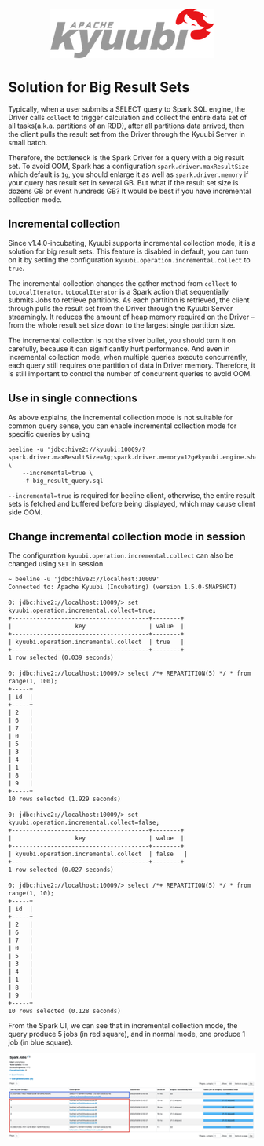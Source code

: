 <!--
 - Licensed to the Apache Software Foundation (ASF) under one or more
 - contributor license agreements.  See the NOTICE file distributed with
 - this work for additional information regarding copyright ownership.
 - The ASF licenses this file to You under the Apache License, Version 2.0
 - (the "License"); you may not use this file except in compliance with
 - the License.  You may obtain a copy of the License at
 -
 -   http://www.apache.org/licenses/LICENSE-2.0
 -
 - Unless required by applicable law or agreed to in writing, software
 - distributed under the License is distributed on an "AS IS" BASIS,
 - WITHOUT WARRANTIES OR CONDITIONS OF ANY KIND, either express or implied.
 - See the License for the specific language governing permissions and
 - limitations under the License.
 -->

<div align=center>

![](../../imgs/kyuubi_logo.png)

</div>

# Solution for Big Result Sets

Typically, when a user submits a SELECT query to Spark SQL engine, the Driver calls `collect` to trigger calculation and
collect the entire data set of all tasks(a.k.a. partitions of an RDD), after all partitions data arrived, then the
client pulls the result set from the Driver through the Kyuubi Server in small batch.

Therefore, the bottleneck is the Spark Driver for a query with a big result set. To avoid OOM, Spark has a configuration
`spark.driver.maxResultSize` which default is `1g`, you should enlarge it as well as `spark.driver.memory` if your
query has result set in several GB. But what if the result set size is dozens GB or event hundreds GB? It would be best
if you have incremental collection mode.

## Incremental collection

Since v1.4.0-incubating, Kyuubi supports incremental collection mode, it is a solution for big result sets. This feature
is disabled in default, you can turn on it by setting the configuration `kyuubi.operation.incremental.collect` to `true`.

The incremental collection changes the gather method from `collect` to `toLocalIterator`. `toLocalIterator` is a Spark
action that sequentially submits Jobs to retrieve partitions. As each partition is retrieved, the client through pulls
the result set from the Driver through the Kyuubi Server streamingly. It reduces the amount of heap memory required on
the Driver – from the whole result set size down to the largest single partition size.

The incremental collection is not the silver bullet, you should turn it on carefully, because it can significantly hurt
performance. And even in incremental collection mode, when multiple queries execute concurrently, each query still requires
one partition of data in Driver memory. Therefore, it is still important to control the number of concurrent queries to
avoid OOM.

## Use in single connections

As above explains, the incremental collection mode is not suitable for common query sense, you can enable incremental
collection mode for specific queries by using

```
beeline -u 'jdbc:hive2://kyuubi:10009/?spark.driver.maxResultSize=8g;spark.driver.memory=12g#kyuubi.engine.share.level=CONNECTION;kyuubi.operation.incremental.collect=true' \
    --incremental=true \
    -f big_result_query.sql
```

`--incremental=true` is required for beeline client, otherwise, the entire result sets is fetched and buffered before
being displayed, which may cause client side OOM.

## Change incremental collection mode in session

The configuration `kyuubi.operation.incremental.collect` can also be changed using `SET` in session.

```
~ beeline -u 'jdbc:hive2://localhost:10009'
Connected to: Apache Kyuubi (Incubating) (version 1.5.0-SNAPSHOT)

0: jdbc:hive2://localhost:10009/> set kyuubi.operation.incremental.collect=true;
+---------------------------------------+--------+
|                  key                  | value  |
+---------------------------------------+--------+
| kyuubi.operation.incremental.collect  | true   |
+---------------------------------------+--------+
1 row selected (0.039 seconds)

0: jdbc:hive2://localhost:10009/> select /*+ REPARTITION(5) */ * from range(1, 100);
+-----+
| id  |
+-----+
| 2   |
| 6   |
| 7   |
| 0   |
| 5   |
| 3   |
| 4   |
| 1   |
| 8   |
| 9   |
+-----+
10 rows selected (1.929 seconds)

0: jdbc:hive2://localhost:10009/> set kyuubi.operation.incremental.collect=false;
+---------------------------------------+--------+
|                  key                  | value  |
+---------------------------------------+--------+
| kyuubi.operation.incremental.collect  | false   |
+---------------------------------------+--------+
1 row selected (0.027 seconds)

0: jdbc:hive2://localhost:10009/> select /*+ REPARTITION(5) */ * from range(1, 10);
+-----+
| id  |
+-----+
| 2   |
| 6   |
| 7   |
| 0   |
| 5   |
| 3   |
| 4   |
| 1   |
| 8   |
| 9   |
+-----+
10 rows selected (0.128 seconds)
```

From the Spark UI, we can see that in incremental collection mode, the query produce 5 jobs (in red square), and in
normal mode, one produce 1 job (in blue square).

![](../../imgs/spark/incremental_collection.png)
